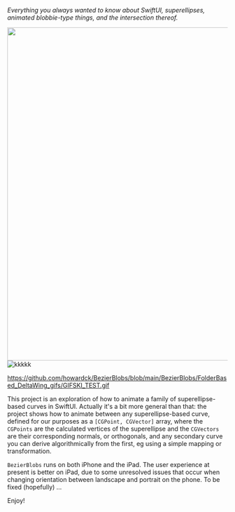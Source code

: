 *Everything you always wanted to know about SwiftUI, superellipses, animated blobbie-type things, and the intersection thereof.*

<img align="right" src="FolderBased_DeltaWing_gifs/GIFSKI_TEST.gif" width="760">

<br/>
<br/>

![kkkkk](FolderBased_DeltaWing_gifs/GIFSKI_TEST.gif)

https://github.com/howardck/BezierBlobs/blob/main/BezierBlobs/FolderBased_DeltaWing_gifs/GIFSKI_TEST.gif

This project is an exploration of how to animate a family of superellipse-based curves in SwiftUI. Actually it's a bit more general than that: the project shows how to animate between any superellipse-based curve, defined for our purposes as a `[CGPoint, CGVector]` array, where the `CGPoints` are the calculated vertices of the superellipse and the `CGVectors` are their corresponding normals, or orthogonals, and any secondary curve you can derive algorithmically from the first, eg using a simple mapping or transformation. 

`BezierBlobs` runs on both iPhone and the iPad. The user experience at present is better on iPad, due to some unresolved issues that occur when changing orientation between landscape and portrait on the phone. To be fixed (hopefully) ...

Enjoy!
